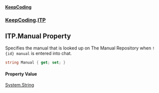 #### [KeepCoding](index.md 'index')
### [KeepCoding](KeepCoding.md 'KeepCoding').[ITP](ITP.md 'KeepCoding.ITP')
## ITP.Manual Property
Specifies the manual that is looked up on The Manual Repository when `!{id} manual` is entered into chat.  
```csharp
string Manual { get; set; }
```
#### Property Value
[System.String](https://docs.microsoft.com/en-us/dotnet/api/System.String 'System.String')
